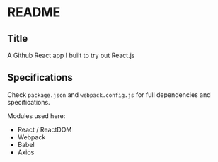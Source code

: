 # README

## Title
A Github React app I built to try out React.js

## Specifications
Check `package.json` and `webpack.config.js` for full dependencies and specifications.

Modules used here:
- React / ReactDOM
- Webpack  
- Babel
- Axios

